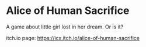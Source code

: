 # Alice of Human Sacrifice

A game about little girl lost in her dream. Or is it?

itch.io page:
https://icx.itch.io/alice-of-human-sacrifice
